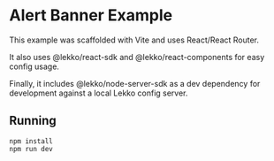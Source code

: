 # Alert Banner Example

This example was scaffolded with Vite and uses React/React Router.

It also uses @lekko/react-sdk and @lekko/react-components for easy config usage.

Finally, it includes @lekko/node-server-sdk as a dev dependency for development against a local Lekko config server.

## Running

```
npm install
npm run dev
```
